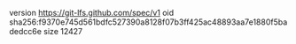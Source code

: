 version https://git-lfs.github.com/spec/v1
oid sha256:f9370e745d561bdfc527390a8128f07b3ff425ac48893aa7e1880f5badedcc6e
size 12427

